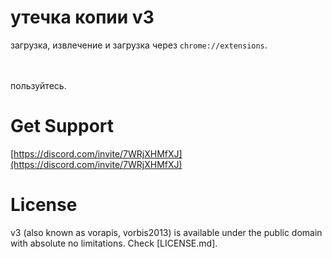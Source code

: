 # утечка копии v3

загрузка, извлечение и загрузка через `chrome://extensions`.

<br/><br/>
пользуйтесь.

# Get Support
[https://discord.com/invite/7WRjXHMfXJ](https://discord.com/invite/7WRjXHMfXJ)

# License
v3 (also known as vorapis, vorbis2013) is available under the public domain with absolute no limitations.
Check [LICENSE.md].
